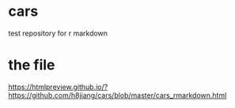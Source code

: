 # cars
test repository for r markdown

# the file
https://htmlpreview.github.io/?https://github.com/h8jiang/cars/blob/master/cars_rmarkdown.html
